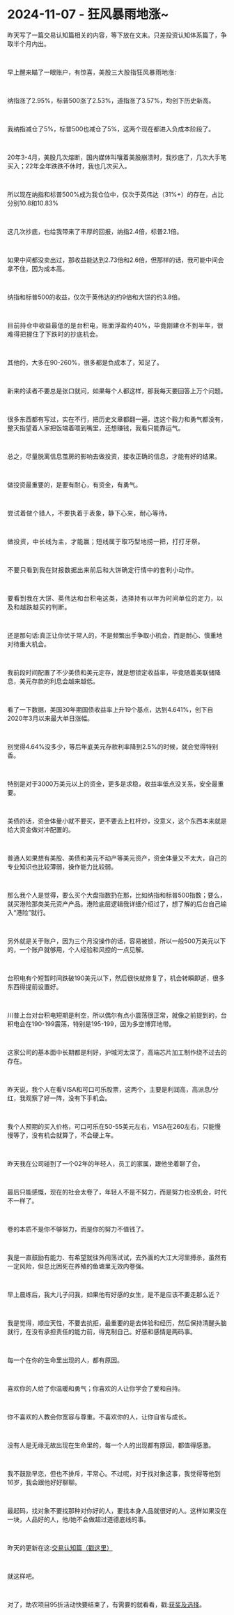# 2024-11-07 - 狂风暴雨地涨~

<p style="visibility: visible;">昨天写了一篇交易认知篇相关的内容，等下放在文末。只差投资认知体系篇了，争取半个月内出。</p><p style="visibility: visible;"><br style="visibility: visible;"></p><p style="visibility: visible;">早上醒来瞄了一眼账户，有惊喜，<span style="background-color: transparent; letter-spacing: 0.034em; caret-color: var(--weui-BRAND); visibility: visible;">美股三大股指狂风暴雨地涨:</span></p><p style="visibility: visible;"><br style="visibility: visible;"></p><p style="visibility: visible;">纳指涨了2.95%，标普500涨了2.53%，道指涨了3.57%，均创下历史新高。</p><p style="visibility: visible;"><br style="visibility: visible;"></p><p style="visibility: visible;">我纳指减仓了5%，标普500也减仓了5%，这两个现在都进入负成本阶段了。</p><p style="visibility: visible;"><br style="visibility: visible;"></p><p style="visibility: visible;">20年3-4月，美股几次熔断，国内媒体叫嚷着美股崩溃时，我抄底了，几次大手笔买入；22年全年跌跌不休时，我也几次买入。</p><p style="visibility: visible;"><br style="visibility: visible;"></p><p style="visibility: visible;">所以现在纳指和标普500%成为我仓位中，仅次于英伟达（31%+）的存在，占比分别10.8和10.83%</p><p style="visibility: visible;"><br style="visibility: visible;"></p><p style="visibility: visible;">这几次抄底，也给我带来了丰厚的回报，纳指2.4倍，标普2.1倍。</p><p style="visibility: visible;"><br style="visibility: visible;"></p><p style="visibility: visible;">如果中间都没卖出过，那收益能达到2.73倍和2.6倍，但那样的话，我可能中间会拿不住，因为成本高。</p><p style="visibility: visible;"><br style="visibility: visible;"></p><p style="visibility: visible;">纳指和标普500的收益，仅次于英伟达的约9倍和大饼的约3.8倍。</p><p style="visibility: visible;"><span style="background-color: transparent; letter-spacing: 0.034em; caret-color: var(--weui-BRAND); visibility: visible;"><br style="visibility: visible;"></span></p><p style="visibility: visible;"><span style="background-color: transparent; letter-spacing: 0.034em; caret-color: var(--weui-BRAND); visibility: visible;">目前持仓中收益最低的是台积电，账面浮盈约40%，毕竟刚建仓不到半年，很难得把握住了下跌时的抄底机会。</span></p><p style="visibility: visible;"><br style="visibility: visible;"></p><p style="visibility: visible;">其他的，大多在90-260%，很多都是负成本了，知足了。</p><p style="visibility: visible;"><br style="visibility: visible;"></p><p style="visibility: visible;">新来的读者不要总是张口就问，如果每个人都这样，那我每天要回答上万个问题。</p><p style="visibility: visible;"><br style="visibility: visible;"></p><p style="visibility: visible;">很多东西都有写过，实在不行，把历史文章都翻一遍，连这个毅力和勇气都没有，整天指望着人家把饭端着喂到嘴里，还想赚钱，我看只能靠运气。</p><p style="visibility: visible;"><br style="visibility: visible;"></p><p style="visibility: visible;">总之，尽量脱离信息茧房的影响去做投资，接收正确的信息，才能有好的结果。</p><p style="visibility: visible;"><br style="visibility: visible;"></p><p style="visibility: visible;">做投资最重要的，是要有耐心，有资金，有勇气。</p><p style="visibility: visible;"><br style="visibility: visible;"></p><p style="visibility: visible;"><span style="background-color: transparent; letter-spacing: 0.034em; caret-color: var(--weui-BRAND); visibility: visible;">尝试着做个猎人，不要执着于表象，静下心来，耐心等待。</span></p><p style="visibility: visible;"><span style="background-color: transparent; letter-spacing: 0.034em; caret-color: var(--weui-BRAND); visibility: visible;"><br style="visibility: visible;"></span></p><p style="visibility: visible;"><span style="letter-spacing: 0.578px; visibility: visible;">做投资，中长线为主，才能赢；短线属于取巧型地捞一把，打打牙祭。</span></p><p style="visibility: visible;"><span style="letter-spacing: 0.578px; visibility: visible;"><br style="visibility: visible;"></span></p><p style="visibility: visible;"><span style="letter-spacing: 0.578px; visibility: visible;">不要只看到我在财报数据出来前后和大饼确定行情中的套利小动作。</span></p><p><span style="letter-spacing: 0.578px;"><br></span></p><p><span style="letter-spacing: 0.578px;">要看到我在大饼、英伟达和台积电这类，选择持有以年为时间单位的定力，以及和越跌越买的判断。</span></p><p><span style="letter-spacing: 0.578px;"><br></span></p><p>还是那句话:真正让你优于常人的，不是频繁出手争取小机会，而是耐心、慎重地对待重大机会。</p><p><br></p><p>我前段时间配置了不少美债和美元定存，就是想锁定收益率，毕竟随着美联储降息，美元存款的利息会越来越低。</p><p><br></p><p>看了一下数据，美国30年期国债收益率上升19个基点，达到4.641%，创下自2020年3月以来最大单日涨幅。</p><p><br></p><p>别觉得4.64%没多少，等后年底美元存款利率降到2.5%的时候，就会觉得特别香。</p><p><br></p><p>特别是对于3000万美元以上的资金，更多是求稳，收益率低点没关系，安全最重要。</p><p><br></p><p>美债的话，资金体量小就不要买，更不要去上杠杆炒，没意义，这个东西本来就是给大资金做对冲配置的。</p><p><br></p><p>普通人如果想有美股、美债和美元不动产等美元资产，资金体量又不太大，自己的专业知识也比较薄弱，操作能力比较弱。</p><p><br></p><p>那么我个人是觉得，要么买个大盘指数扔在那，比如纳指和标普500指数；要么，就买港险那类美元资产产品。港险底层逻辑我详细介绍过了，想了解的后台自己输入“港险”就行。</p><p><br></p><p>另外就是关于账户，因为三个月没操作的话，容易被锁，所以一般500万美元以下的，一个账户就够用，个人经验和风控的一点见解。</p><p><br></p><p>台积电有个短暂时间跌破190美元以下，然后很快就修复了，机会转瞬即逝，很多东西得提前设置好。</p><p><br></p><p>川普上台对台积电短期是利空，所以偶尔有点小震荡很正常，就像之前提到的，台积电会在190-199震荡，特别是195-199，因为多空博弈地带。</p><p><br></p><p>这家公司的基本面中长期都是利好，护城河太深了，高端芯片加工制作绕不过去的存在。</p><p><br></p><p>昨天说，我个人在看VISA和可口可乐股票，这两个，主要是利润高，高派息/分红，我观察了好一阵，没有下手机会。</p><p><br></p><p>我个人预期的买入价格，可口可乐在50-55美元左右，VISA在260左右，只能慢慢等了，没有机会就算了，不会硬上车。</p><p><br></p><p>昨天我在公司碰到了一个02年的年轻人，员工的家属，跟他坐着聊了会。</p><p><br></p><p>最后只能感慨，现在的社会太卷了，年轻人不是不努力，而是努力也没机会，时代不一样了。</p><p><br></p><p>卷的本质不是你不够努力，而是你的努力不值钱了。</p><p><br></p><p>我是一直鼓励有能力、有希望就往外闯荡试试，去外面的大江大河里搏杀，虽然有一定风险，但总比困死在养殖的鱼塘里无效内卷强。</p><p><br></p><p>早上晨练后，我大儿子问我，如果他有好感的女生，是不是应该不要走那么近？</p><p><br></p><p>我是觉得，顺应天性，不要去抗拒，最重要的是去体验和经历，然后保持清醒头脑就行，在没有承担责任的能力前，得克制自己。好感和感情是两码事。</p><p><br></p><p>每一个在你的生命里出现的人，都有原因。</p><p><br></p><p>喜欢你的人给了你温暖和勇气；你喜欢的人让你学会了爱和自持。</p><p><br></p><p>你不喜欢的人教会你宽容与尊重。不喜欢你的人，让你自省与成长。</p><p><br></p><p>没有人是无缘无故出现在生命里的，每一个人的出现都有原因，都值得感激。</p><p><br></p><p>我不鼓励早恋，但也不排斥，平常心。不过呢，对于找对象这事，我觉得等他到16岁，我会跟他好好聊聊。</p><p><br></p><p>最起码，找对象不要找那种对你好的人，要找本身人品就很好的人。这样如果没在一块，人品好的人，他/她不会做超过道德底线的事。</p><p><br></p><p>昨天的更新在这:<a localeditorid="63us26u42c400000000" href="https://mp.weixin.qq.com/s?__biz=Mzg2OTkwNzE4MA==&amp;mid=2247492843&amp;idx=1&amp;sn=c0f9d2372788c74ecfcc7f9bab4ffb65&amp;scene=21#wechat_redirect" textvalue="交易认知篇（戳这里）" target="_blank" data-linktype="2">交易认知篇（戳这里）</a></p><p><br></p><p>就这样吧。</p><p><br></p><p><span style="font-size: 14px;">对了，助农项目95折活动快要结束了，有需要的就看看，戳:<a localeditorid="4w93cqg1bwk0000000" href="https://mp.weixin.qq.com/s?__biz=Mzg2MTg2OTYzNQ==&amp;mid=2247484212&amp;idx=1&amp;sn=bf59be4523a32fa284e391ea479ec47a&amp;scene=21#wechat_redirect" textvalue="获奖及选择" target="_blank" data-linktype="2">获奖及选择</a>。</span></p><p style="display: none;"><mp-style-type data-value="10000"></mp-style-type></p>